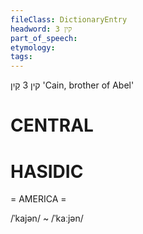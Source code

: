 ```yaml
---
fileClass: DictionaryEntry
headword: קין 3
part_of_speech: 
etymology: 
tags: 
---
```

קין 3
קַיִן
'Cain, brother of Abel'

CENTRAL
========

HASIDIC
=======
= AMERICA = 

/ˈkajən/ ~ /ˈkaːjən/